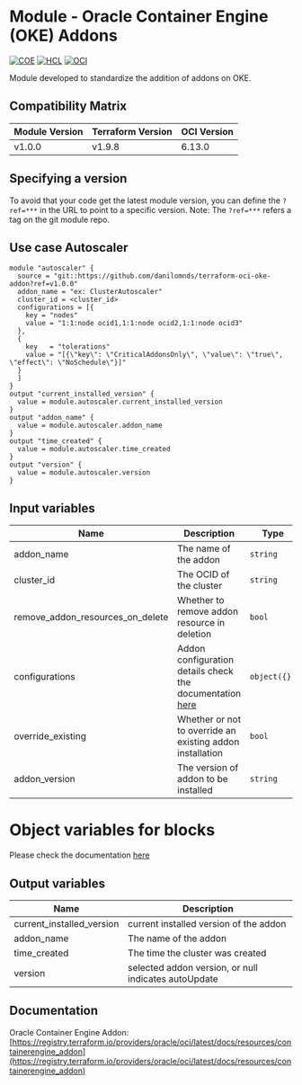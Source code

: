 # Module - Oracle Container Engine (OKE) Addons
[![COE](https://img.shields.io/badge/Created%20By-CCoE-blue)]()
[![HCL](https://img.shields.io/badge/language-HCL-blueviolet)](https://www.terraform.io/)
[![OCI](https://img.shields.io/badge/provider-OCI-red)](https://registry.terraform.io/providers/oracle/oci/latest)

Module developed to standardize the addition of addons on OKE.

## Compatibility Matrix

| Module Version | Terraform Version | OCI Version     |
|----------------|-------------------| --------------- |
| v1.0.0         | v1.9.8            | 6.13.0          |

## Specifying a version

To avoid that your code get the latest module version, you can define the `?ref=***` in the URL to point to a specific version.
Note: The `?ref=***` refers a tag on the git module repo.

## Use case Autoscaler
```hcl
module "autoscaler" {
  source = "git::https://github.com/danilomnds/terraform-oci-oke-addon?ref=v1.0.0"
  addon_name = "ex: ClusterAutoscaler"
  cluster_id = <cluster_id>
  configurations = [{
    key = "nodes"
    value = "1:1:node ocid1,1:1:node ocid2,1:1:node ocid3"
  },
  {
    key   = "tolerations"
    value = "[{\"key\": \"CriticalAddonsOnly\", \"value\": \"true\", \"effect\": \"NoSchedule\"}]"
  }
  ]  
}
output "current_installed_version" {
  value = module.autoscaler.current_installed_version
}
output "addon_name" {
  value = module.autoscaler.addon_name
}
output "time_created" {
  value = module.autoscaler.time_created
}
output "version" {
  value = module.autoscaler.version
}
```

## Input variables

| Name | Description | Type | Default | Required |
|------|-------------|------|---------|:--------:|
| addon_name | The name of the addon | `string` | n/a | `Yes` |
| cluster_id | The OCID of the cluster | `string` | n/a | `Yes` |
| remove_addon_resources_on_delete | Whether to remove addon resource in deletion | `bool` | n/a | No |
| configurations | Addon configuration details check the documentation [here](https://registry.terraform.io/providers/oracle/oci/latest/docs/resources/containerengine_addon) | `object({})` | n/a | No |
| override_existing | Whether or not to override an existing addon installation | `bool` | `false` | No |
| addon_version | The version of addon to be installed | `string` | n/a | No |

# Object variables for blocks
Please check the documentation [here](https://registry.terraform.io/providers/oracle/oci/latest/docs/resources/containerengine_addon)

## Output variables

| Name | Description |
|------|-------------|
| current_installed_version | current installed version of the addon |
| addon_name | The name of the addon |
| time_created | The time the cluster was created |
| version | selected addon version, or null indicates autoUpdate |

## Documentation
Oracle Container Engine Addon: <br>
[https://registry.terraform.io/providers/oracle/oci/latest/docs/resources/containerengine_addon](https://registry.terraform.io/providers/oracle/oci/latest/docs/resources/containerengine_addon)